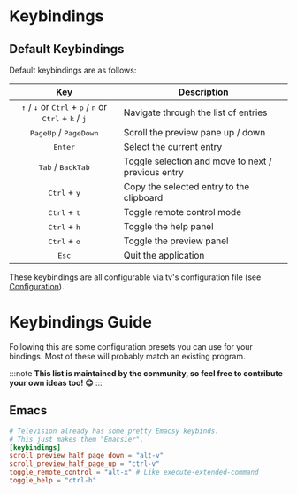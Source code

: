 # Keybindings

## Default Keybindings

Default keybindings are as follows:

|                                                              Key                                                              | Description                                        |
| :---------------------------------------------------------------------------------------------------------------------------: | -------------------------------------------------- |
| <kbd>↑</kbd> / <kbd>↓</kbd> or <kbd>Ctrl</kbd> + <kbd>p</kbd> / <kbd>n</kbd> or <kbd>Ctrl</kbd> + <kbd>k</kbd> / <kbd>j</kbd> | Navigate through the list of entries               |
|                                            <kbd>PageUp</kbd> / <kbd>PageDown</kbd>                                            | Scroll the preview pane up / down                  |
|                                                       <kbd>Enter</kbd>                                                        | Select the current entry                           |
|                                              <kbd>Tab</kbd> / <kbd>BackTab</kbd>                                              | Toggle selection and move to next / previous entry |
|                                                <kbd>Ctrl</kbd> + <kbd>y</kbd>                                                 | Copy the selected entry to the clipboard           |
|                                                <kbd>Ctrl</kbd> + <kbd>t</kbd>                                                 | Toggle remote control mode                         |
|                                                <kbd>Ctrl</kbd> + <kbd>h</kbd>                                                 | Toggle the help panel                              |
|                                                <kbd>Ctrl</kbd> + <kbd>o</kbd>                                                 | Toggle the preview panel                           |
|                                                        <kbd>Esc</kbd>                                                         | Quit the application                               |

These keybindings are all configurable via tv's configuration file (see [Configuration](./configuration)).

# Keybindings Guide

Following this are some configuration presets you can use for your bindings. Most of these will probably match an existing program.

:::note
**This list is maintained by the community, so feel free to contribute your own ideas too! 😊**
:::

## Emacs

```toml
# Television already has some pretty Emacsy keybinds.
# This just makes them "Emacsier".
[keybindings]
scroll_preview_half_page_down = "alt-v"
scroll_preview_half_page_up = "ctrl-v"
toggle_remote_control = "alt-x" # Like execute-extended-command
toggle_help = "ctrl-h"

```
